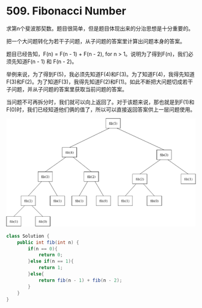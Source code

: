 # 509. Fibonacci Number

求第n个斐波那契数。题目很简单，但是题目体现出来的分治思想是十分重要的。

把一个大问题转化为若干子问题，从子问题的答案里计算出问题本身的答案。

题目已经告知，F(n) = F(n - 1) + F(n - 2), for n > 1。说明为了得到F(n)，我们必须先知道F(n - 1) 和 F(n - 2)。

举例来说，为了得到F(5)，我必须先知道F(4)和F(3)。为了知道F(4)，我得先知道F(3)和F(2)。为了知道F(3)，我得先知道F(2)和F(1)。如此不断把大问题切成若干子问题，并从子问题的答案里获取当前问题的答案。

当问题不可再拆分时，我们就可以向上返回了。对于该题来说，那也就是到F(1)和F(0)时，我们已经知道他们俩的值了，所以可以直接返回答案供上一层问题使用。

![alter_text](assets/images/fibonacciRecursion5.png)

```java
class Solution {
    public int fib(int n) {
        if(n == 0){
            return 0;
        }else if(n == 1){
            return 1;
        }else{
            return fib(n - 1) + fib(n - 2);
        }
    }
}
```